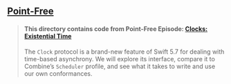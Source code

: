 ## [Point-Free](https://www.pointfree.co)

> #### This directory contains code from Point-Free Episode: [Clocks: Existential Time](https://www.pointfree.co/episodes/ep209-clocks-existential-time)
>
> The `Clock` protocol is a brand-new feature of Swift 5.7 for dealing with time-based asynchrony. We will explore its interface, compare it to Combine’s `Scheduler` profile, and see what it takes to write and use our own conformances.
